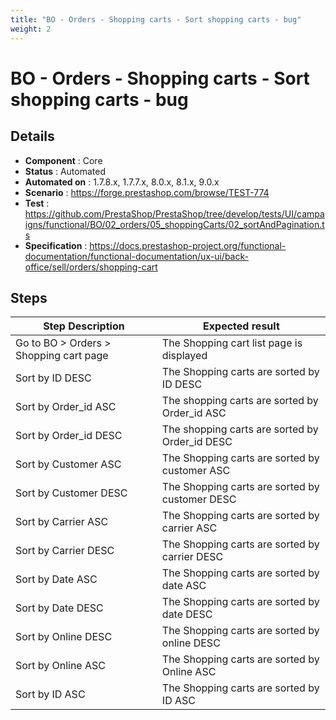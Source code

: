 ```yaml
---
title: "BO - Orders - Shopping carts - Sort shopping carts - bug"
weight: 2
---
```


# BO - Orders - Shopping carts - Sort shopping carts - bug
## Details
* **Component** : Core
* **Status** : Automated
* **Automated on** : 1.7.8.x, 1.7.7.x, 8.0.x, 8.1.x, 9.0.x
* **Scenario** : https://forge.prestashop.com/browse/TEST-774
* **Test** : https://github.com/PrestaShop/PrestaShop/tree/develop/tests/UI/campaigns/functional/BO/02_orders/05_shoppingCarts/02_sortAndPagination.ts
* **Specification** : https://docs.prestashop-project.org/functional-documentation/functional-documentation/ux-ui/back-office/sell/orders/shopping-cart

## Steps
| Step Description | Expected result |
| ----- | ----- |
| Go to BO > Orders > Shopping cart page | The Shopping cart list page is displayed |
| Sort by ID DESC | The Shopping carts are sorted by ID DESC |
| Sort by Order_id ASC | The shopping carts are sorted by Order_id ASC |
| Sort by Order_id DESC | The shopping carts are sorted by Order_id DESC |
| Sort by Customer ASC | The Shopping carts are sorted by customer ASC |
| Sort by Customer DESC | The Shopping carts are sorted by customer DESC |
| Sort by Carrier ASC | The Shopping carts are sorted by carrier ASC |
| Sort by Carrier DESC | The Shopping carts are sorted by carrier DESC |
| Sort by Date ASC | The Shopping carts are sorted by date ASC |
| Sort by Date DESC | The Shopping carts are sorted by date DESC |
| Sort by Online DESC | The Shopping carts are sorted by online DESC |
| Sort by Online ASC | The Shopping carts are sorted by Online ASC |
| Sort by ID ASC | The Shopping carts are sorted by ID ASC |
